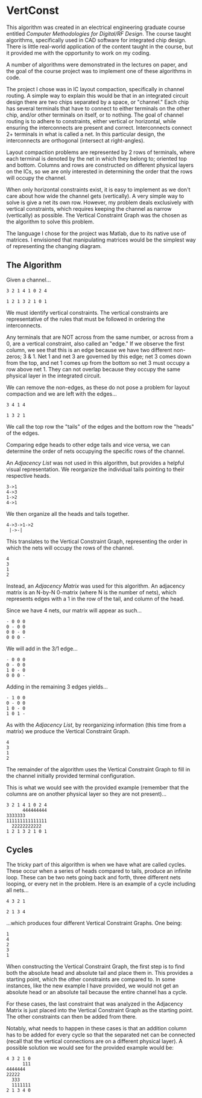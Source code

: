 VertConst
=========

This algorithm was created in an electrical engineering graduate course entitled
*Computer Methodologies for Digital/RF Design*. The course taught algorithms,
specifically used in CAD software for integrated chip design. There is little
real-world application of the content taught in the course, but it provided me
with the opportunity to work on my coding.

A number of algorithms were demonstrated in the lectures on paper, and the goal
of the course project was to implement one of these algorithms in code.

The project I chose was in IC layout compaction, specifically in channel
routing. A simple way to explain this would be that in an integrated circuit
design there are two chips separated by a space, or "channel." Each chip has
several terminals that have to connect to either terminals on the other chip,
and/or other terminals on itself, or to nothing. The goal of channel routing is
to adhere to constraints, either vertical or horizontal, while ensuring the
interconnects are present and correct. Interconnects connect 2+ terminals in
what is called a net. In this particular design, the interconnects are
orthogonal (intersect at right-angles).

Layout compaction problems are represented by 2 rows of terminals, where each
terminal is denoted by the net in which they belong to; oriented top and bottom.
Columns and rows are constructed on different physical layers on the ICs, so we
are only interested in determining the order that the rows will occupy the
channel.

When only horizontal constraints exist, it is easy to implement as we don't care
about how wide the channel gets (vertically). A very simple way to solve is give
a net its own row. However, my problem deals exclusively with vertical
constraints, which requires keeping the channel as narrow (vertically) as
possible. The Vertical Constraint Graph was the chosen as the algorithm to solve
this problem.

The language I chose for the project was Matlab, due to its native use of
matrices. I envisioned that manipulating matrices would be the simplest way of
representing the changing diagram.

The Algorithm
-------------

Given a channel...

    3 2 1 4 1 0 2 4

    1 2 1 3 2 1 0 1

We must identify vertical constraints. The vertical constraints are
representative of the rules that must be followed in ordering the interconnects.

Any terminals that are NOT across from the same number, or across from a 0, are
a vertical constraint, also called an "edge." If we observe the first column, we
see that this is an edge because we have two different non-zeros; 3 & 1. Net 1
and net 3 are governed by this edge; net 3 comes down from the top, and net 1
comes up from the bottom so net 3 must occupy a row above net 1. They can not
overlap because they occupy the same physical layer in the integrated circuit.

We can remove the non-edges, as these do not pose a problem for layout
compaction and we are left with the edges...

    3 4 1 4

    1 3 2 1

We call the top row the "tails" of the edges and the bottom row the "heads" of
the edges.

Comparing edge heads to other edge tails and vice versa, we can determine the
order of nets occupying the specific rows of the channel.

An *Adjacency List* was not used in this algorithm, but provides a helpful
visual representation. We reorganize the individual tails pointing to their
respective heads.

    3->1
    4->3
    1->2
    4->1

We then organize all the heads and tails together.

    4->3->1->2
     |->-|

This translates to the Vertical Constraint Graph, representing the order in
which the nets will occupy the rows of the channel.

    4
    3
    1
    2

Instead, an *Adjacency Matrix* was used for this algorithm. An adjacency matrix
is an N-by-N 0-matrix (where N is the number of nets), which represents edges
with a 1 in the row of the tail, and column of the head.

Since we have 4 nets, our matrix will appear as such...

    - 0 0 0
    0 - 0 0
    0 0 - 0
    0 0 0 -

We will add in the 3/1 edge...

    - 0 0 0
    0 - 0 0
    1 0 - 0
    0 0 0 -

Adding in the remaining 3 edges yields...

    - 1 0 0
    0 - 0 0
    1 0 - 0
    1 0 1 -

As with the *Adjacency List*, by reorganizing information (this time from a
matrix) we produce the Vertical Constraint Graph.

    4
    3
    1
    2

The remainder of the algorithm uses the Vertical Constraint Graph to fill in the
channel initially provided terminal configuration.

This is what we would see with the provided example (remember that the columns
are on another physical layer so they are not present)...

    3 2 1 4 1 0 2 4
          444444444
    3333333
    111111111111111
      22222222222
    1 2 1 3 2 1 0 1

Cycles
------

The tricky part of this algorithm is when we have what are called cycles. These
occur when a series of heads compared to tails, produce an infinite loop. These
can be two nets going back and forth, three different nets looping, or every net
in the problem. Here is an example of a cycle including all nets...

    4 3 2 1

    2 1 3 4

...which produces four different Vertical Constraint Graphs. One being:

    1
    4
    2
    3
    1

When constructing the Vertical Constraint Graph, the first step is to find both
the absolute head and absolute tail and place them in. This provides a starting
point, which the other constraints are compared to. In some instances, like the
new example I have provided, we would not get an absolute head or an absolute
tail because the entire channel has a cycle.

For these cases, the last constraint that was analyzed in the Adjacency Matrix
is just placed into the Vertical Constraint Graph as the starting point. The
other constraints can then be added from there.

Notably, what needs to happen in these cases is that an addition column has to
be added for every cycle so that the separated net can be connected (recall that
the vertical connections are on a different physical layer). A possible solution
we would see for the provided example would be:

    4 3 2 1 0
          111
    4444444
    22222
      333
      1111111
    2 1 3 4 0
